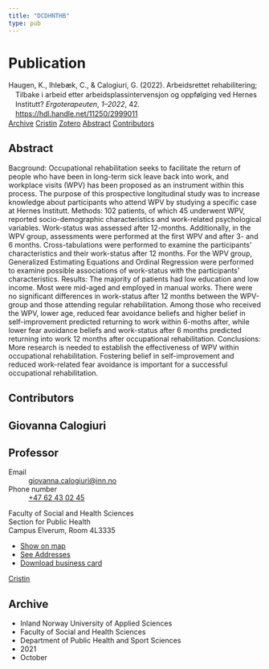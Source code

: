 ```yaml
---
title: "DCDHNTHB"
type: pub
---
```

<h1>Publication</h1>
<article id="csl-bib-container-DCDHNTHB" class="csl-bib-container">
  <div class="csl-bib-body" style="line-height: 1.35; padding-left: 1em; text-indent:-1em;">
  <div class="csl-entry">Haugen, K., Ihleb&#xE6;k, C., &amp; Calogiuri, G. (2022). Arbeidsrettet rehabilitering; Tilbake i arbeid etter arbeidsplassintervensjon og oppf&#xF8;lging ved Hernes Institutt? <i>Ergoterapeuten</i>, <i>1&#x2013;2022</i>, 42. <a href="https://hdl.handle.net/11250/2999011">https://hdl.handle.net/11250/2999011</a></div>
</div>
  <div class="csl-bib-buttons">
    <a href="#taxonomy-article-DCDHNTHB" class="csl-bib-button">Archive</a>
    <a href="https://app.cristin.no/results/show.jsf?id=1946801" alt="Cristin URL" class="csl-bib-button">Cristin</a>
    <a href="http://zotero.org/groups/5402882/items/DCDHNTHB" alt="Zotero URL" class="csl-bib-button">Zotero</a>
    <a href="#abstract-article-DCDHNTHB" class="csl-bib-button">Abstract</a>
    <a href="#contributors-article-DCDHNTHB" class="csl-bib-button">Contributors</a>
  </div>
  <div id="csl-bib-meta-container-DCDHNTHB"></div>
</article>
<div id="csl-bib-meta-DCDHNTHB" class="csl-bib-meta">
  <article id="abstract-article-DCDHNTHB" class="abstract-article">
    <h1>Abstract</h1>
    Bacground: Occupational rehabilitation seeks to facilitate the return of people who have been in long-term sick leave back into work, and workplace visits (WPV) has been proposed as an instrument within this process. The purpose of this prospective longitudinal study was to increase knowledge about participants who attend WPV by studying a specific case at Hernes Institutt. Methods: 102 patients, of which 45 underwent WPV, reported socio-demographic characteristics and work-related psychological variables. Work-status was assessed after 12-months. Additionally, in the WPV group, assessments were performed at the first WPV and after 3- and 6 months. Cross-tabulations were performed to examine the participants’ characteristics and their work-status after 12 months. For the WPV group, Generalized Estimating Equations and Ordinal Regression were performed to examine possible associations of work-status with the participants’ characteristics. Results: The majority of patients had low education and low income. Most were mid-aged and employed in manual works. There were no significant differences in work-status after 12 months between the WPV-group and those attending regular rehabilitation. Among those who received the WPV, lower age, reduced fear avoidance beliefs and higher belief in self-improvement predicted returning to work within 6-moths after, while lower fear avoidance beliefs and work-status after 6 months predicted returning into work 12 months after occupational rehabilitation. Conclusions: More research is needed to establish the effectiveness of WPV within occupational rehabilitation. Fostering belief in self-improvement and reduced work-related fear avoidance is important for a successful occupational rehabilitation.
  </article>
  <article id="contributors-article-DCDHNTHB" class="contributors-article">
    <h1>Contributors</h1>
    <div class="personas"> <div class="vrtx-hinn-person-card"> <div class="photo"> <i class="lar la-user-circle missing-person"></i> </div> <div class="info"> <hgroup><h1>Giovanna Calogiuri</h1> <h2>Professor</h2> </hgroup><dl> <dt>Email</dt> <dd> <a href="mailto:giovanna.calogiuri@inn.no">giovanna.calogiuri@inn.no</a> </dd> <dt>Phone number</dt> <dd><a href="tel:+4762430245"> +47 62 43 02 45 </a></dd> </dl> <p> Faculty of Social and Health Sciences<br> Section for Public Health<br> Campus Elverum, Room 4L3335 </p> <ul class="vrtx-hinn-links"> <li><a href="https://www.google.com/maps?q=60.88177,11.53669">Show on map</a></li> <li><a href="https://www.inn.no/english/find-an-employee/giovanna-calogiuri.html#vrtx-hinn-addresses">See Addresses</a></li> <li><a href="https://www.inn.no/english/find-an-employee/giovanna-calogiuri.html?vrtx=vcf">Download business card</a></li> </ul> </div> </div> <a href="https://app.cristin.no/persons/show.jsf?id=358086" alt="Cristin URL" class="personas-cristin">Cristin</a> </div>
  </article>
  <article id="taxonomy-article-DCDHNTHB" class="taxonomy-article">
    <h1>Archive</h1>
    <ul>
      <li>Inland Norway University of Applied Sciences</li>
      <li>Faculty of Social and Health Sciences</li>
      <li>Department of Public Health and Sport Sciences</li>
      <li>2021</li>
      <li>October</li>
    </ul>
  </article>
</div>
